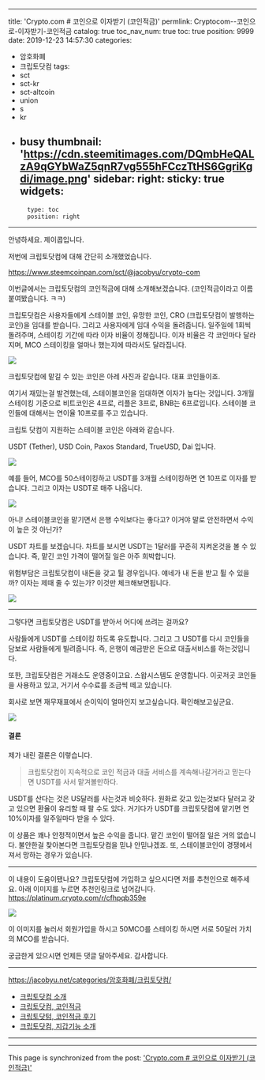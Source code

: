 
---
title: 'Crypto.com # 코인으로 이자받기 (코인적금)'
permlink: Cryptocom--코인으로-이자받기-코인적금
catalog: true
toc_nav_num: true
toc: true
position: 9999
date: 2019-12-23 14:57:30
categories:
- 암호화폐
- 크립토닷컴
tags:
- sct
- sct-kr
- sct-altcoin
- union
- s
- kr
- busy
thumbnail: 'https://cdn.steemitimages.com/DQmbHeQALzA9qGYbWaZ5qnR7vg555hFCczTtHS6GgriKgdi/image.png'
sidebar:
    right:
        sticky: true
widgets:
    -
        type: toc
        position: right
---


안녕하세요. 제이콥입니다.

저번에 크립토닷컴에 대해 간단히 소개했었습니다.

https://www.steemcoinpan.com/sct/@jacobyu/crypto-com

이번글에서는 크립토닷컴의 코인적금에 대해 소개해보겠습니다. (코인적금이라고 이름붙여봤습니다. ㅋㅋ)

크립토닷컴은 사용자들에게 스테이블 코인, 유망한 코인, CRO (크립토닷컴이 발행하는 코인)을 임대를 받습니다. 그리고 사용자에게 임대 수익을 돌려줍니다.  일주일에 1회씩 돌려주며, 스테이킹 기간에 따라 이자 비율이 정해집니다. 이자 비율은 각 코인마다 달라지며, MCO 스테이킹을 얼마나 했는지에 따라서도 달라집니다.

![](https://cdn.steemitimages.com/DQmbHeQALzA9qGYbWaZ5qnR7vg555hFCczTtHS6GgriKgdi/image.png)

크립토닷컴에 맡길 수 있는 코인은 아레 사진과 같습니다. 대표 코인들이죠.

여기서 재밌는걸 발견했는데, 스테이블코인을 임대하면 이자가 높다는 것입니다. 3개월 스테이킹 기준으로 비트코인은 4프로, 리플은 3프로, BNB는 6프로입니다. 스테이블 코인들에 대해서는 연이율 10프로를 주고 있습니다.


크립토 닷컴이 지원하는 스테이블 코인은 아래와 같습니다. 

USDT (Tether), USD Coin, Paxos Standard, TrueUSD, Dai 입니다.

![](https://cdn.steemitimages.com/DQmaibHCD45Esr8otoM7XufTuenXrQJAhUC6kYB6TEZY8ea/image.png)

예를 들어, MCO를 50스테이킹하고 USDT를 3개월 스테이킹하면 연 10프로 이자를 받습니다. 그리고 이자는 USDT로 매주 나옵니다.


![](https://steemitimages.com/300x0/https://cdn.steemitimages.com/DQmZx6SAvxAE4haAxa41v4hWLry2KjyeUpZZcVtwReAckaD/image.png)

아니! 스테이블코인을 맡기면서 은행 수익보다는 좋다고? 이거야 말로 안전하면서 수익이 높은 것 아닌가? 

USDT 차트를 보겠습니다. 차트를 보시면 USDT는 1달러를 꾸준히 지켜온것을 볼 수 있습니다. 즉, 맡긴 코인 가격이 떨어질 일은 아주 희박합니다.

위험부담은 크립토닷컴이 내돈을 갖고 튈 경우입니다. 얘네가 내 돈을 받고 튈 수 있을까? 이자는 제때 줄 수 있는가? 이것만 체크해보면됩니다.




![](https://cdn.steemitimages.com/DQmYjrdxouXrhmNL8TrYF8dEhBZWy2MMKqcRLQVoGBT6jtS/image.png)

---

그렇다면 크립토닷컴은 USDT를 받아서 어디에 쓰려는 걸까요? 

사람들에게 USDT를 스테이킹 하도록 유도합니다. 그리고 그 USDT를 다시 코인들을 담보로 사람들에게 빌려줍니다. 즉, 은행이 예금받은 돈으로 대출서비스를 하는것입니다. 

또한, 크립토닷컴은 거래소도 운영중이고요. 스왑시스템도 운영합니다. 이곳저곳 코인들을 사용하고 있고, 거기서 수수료를 조금씩 떼고 있습니다. 

회사로 보면 재무재표에서 순이익이 얼마인지 보고싶습니다. 확인해보고싶군요.

![](https://steemitimages.com/300x0/https://cdn.steemitimages.com/DQmZ2XsxxjzyEajrtqBK7bHoFqgpACEP4HsqTMprx3zqyCn/image.png)

#### 결론

제가 내린 결론은 이렇습니다.

> 크립토닷컴이 지속적으로 코인 적금과 대출 서비스를 계속해나갈거라고 믿는다면 USDT를 사서 맡겨볼만하다.

USDT를 산다는 것은 US달러를 사는것과 비슷하다. 원화로 갖고 있는것보다 달러고 갖고 있으면 환율이 유리할 때 팔 수도 있다. 거기다가 USDT를 크립토닷컴에 맡기면 연 10%이자를 일주일마다 받을 수 있다. 

이 상품은 꽤나 안정적이면서 높은 수익을 줍니다. 맡긴 코인이 떨어질 일은 거의 없습니다. 불안한걸 찾아본다면 크립토닷컴을 믿냐 안믿냐겠죠. 또, 스테이블코인이 경쟁에서 져서 망하는 경우가 있습니다.





---

이 내용이 도움이됐나요? 크립토닷컴에 가입하고 싶으시다면 저를 추천인으로 해주세요.  아래 이미지를 누르면 추천인링크로 넘어갑니다. https://platinum.crypto.com/r/cfhpqb359e


[![](https://steemitimages.com/700x0/https://cdn.steemitimages.com/DQmYG3x1A2QNzEaJBfvhzbFhZbgzEW9w3jW7KeDXbfrPZxU/BG50.gif)](https://platinum.crypto.com/r/cfhpqb359e)


이 이미지를 눌러서 회원가입을 하시고 50MCO를 스테이킹 하시면 서로 50달러 가치의 MCO를 받습니다.

궁금한게 있으시면 언제든 댓글 달아주세요. 감사합니다.


---
https://jacobyu.net/categories/암호화폐/크립토닷컴/


* [크립토닷컴 소개](https://jacobyu.net/Cryptocom-%EC%86%8C%EA%B0%9C/)
* [크립토닷컴, 코인적금](https://jacobyu.net/Cryptocom--코인으로-이자받기-코인적금/)
* [크립토닷텀, 코인적금 후기](https://jacobyu.net/Cryptocom--usdt-연이율-10-받기-코인적금-Crypto-Earn/)
* [크립토닷컴, 지갑기능 소개](https://jacobyu.net/Cryptocom--수수료가-없다-크립토-지갑-소개-Crypto-Wallet/)

---


- - -

This page is synchronized from the post: ['Crypto.com # 코인으로 이자받기 (코인적금)'](https://steempeak.com/@jacobyu/2aytjb-crypto-com)
